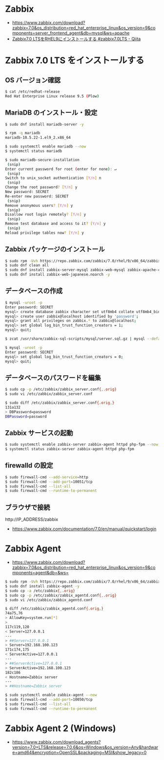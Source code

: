 # Zabbix
- https://www.zabbix.com/download?zabbix=7.0&os_distribution=red_hat_enterprise_linux&os_version=9&components=server_frontend_agent&db=mysql&ws=apache
- [Zabbix7.0 LTSをRHEL9にインストールする #zabbix7.0LTS - Qiita](https://qiita.com/mi_h/items/70e5d85838891850890d)
# Zabbix 7.0 LTS をインストールする
## OS バージョン確認
```bash
$ cat /etc/redhat-release
Red Hat Enterprise Linux release 9.5 (Plow)
```
## MariaDB のインストール・設定
```bash
$ sudo dnf install mariadb-server -y

$ rpm -q mariadb
mariadb-10.5.22-1.el9_2.x86_64

$ sudo systemctl enable mariadb --now
$ systemctl status mariadb

$ sudo mariadb-secure-installation
 (snip)
Enter current password for root (enter for none): ↵
 (snip)
Switch to unix_socket authentication [Y/n] n
 (snip)
Change the root password? [Y/n] y
New password: SECRET
Re-enter new password: SECRET
 (snip)
Remove anonymous users? [Y/n] y
 (snip)
Disallow root login remotely? [Y/n] y
 (snip)
Remove test database and access to it? [Y/n] y
 (snip)
Reload privilege tables now? [Y/n] y
```
## Zabbix パッケージのインストール
```bash
$ sudo rpm -Uvh https://repo.zabbix.com/zabbix/7.0/rhel/9/x86_64/zabbix-release-latest-7.0.el9.noarch.rpm
$ sudo dnf clean all
$ sudo dnf install zabbix-server-mysql zabbix-web-mysql zabbix-apache-conf zabbix-sql-scripts zabbix-selinux-policy zabbix-agent -y
$ sudo dnf install zabbix-web-japanese.noarch -y
```
## データベースの作成
```bash
$ mysql -uroot -p
Enter password: SECRET
mysql> create database zabbix character set utf8mb4 collate utf8mb4_bin;
mysql> create user zabbix@localhost identified by 'password';
mysql> grant all privileges on zabbix.* to zabbix@localhost;
mysql> set global log_bin_trust_function_creators = 1;
mysql> quit;

$ zcat /usr/share/zabbix-sql-scripts/mysql/server.sql.gz | mysql --default-character-set=utf8mb4 -uzabbix -p zabbix

$ mysql -uroot -p
Enter password: SECRET
mysql> set global log_bin_trust_function_creators = 0;
mysql> quit;
```
## データベースのパスワードを編集
```bash
$ sudo cp -p /etc/zabbix/zabbix_server.conf{,.orig}
$ sudo vi /etc/zabbix/zabbix_server.conf

$ sudo diff /etc/zabbix/zabbix_server.conf{.orig,}
131a132
> DBPassword=password
DBPassword=password
```
## Zabbix サービスの起動
```bash
$ sudo systemctl enable zabbix-server zabbix-agent httpd php-fpm --now
$ systemctl status zabbix-server zabbix-agent httpd php-fpm
```
## firewalld の設定
```bash
$ sudo firewall-cmd --add-service=http
$ sudo firewall-cmd --add-port=10051/tcp
$ sudo firewall-cmd --list-all
$ sudo firewall-cmd --runtime-to-permanent
```
## ブラウザで接続
http://IP_ADDRESS/zabbix
- https://www.zabbix.com/documentation/7.0/en/manual/quickstart/login
# Zabbix Agent
- https://www.zabbix.com/download?zabbix=7.0&os_distribution=red_hat_enterprise_linux&os_version=9&components=agent&db=&ws=

```bash
$ sudo rpm -Uvh https://repo.zabbix.com/zabbix/7.0/rhel/9/x86_64/zabbix-release-latest-7.0.el9.noarch.rpm
$ sudo dnf install zabbix-agent -y
$ sudo cp -a /etc/zabbix{,.orig}
$ sudo cp -p /etc/zabbix/zabbix_agentd.conf{,.orig}
$ sudo vi /etc/zabbix/zabbix_agentd.conf

$ diff /etc/zabbix/zabbix_agentd.conf{.orig,}
74a75,76
> AllowKey=system.run[*]
>
117c119,120
< Server=127.0.0.1
---
> ##Server=127.0.0.1
> Server=192.168.100.123
171c174,175
< ServerActive=127.0.0.1
---
> ##ServerActive=127.0.0.1
> ServerActive=192.168.100.123
182c186
< Hostname=Zabbix server
---
> ##Hostname=Zabbix server

$ sudo systemctl enable zabbix-agent --now
$ sudo firewall-cmd --add-port=10050/tcp
$ sudo firewall-cmd --list-all
$ sudo firewall-cmd --runtime-to-permanent
```
# Zabbix Agent 2 (Windows)
- https://www.zabbix.com/download_agents?version=7.0+LTS&release=7.0.6&os=Windows&os_version=Any&hardware=amd64&encryption=OpenSSL&packaging=MSI&show_legacy=0
